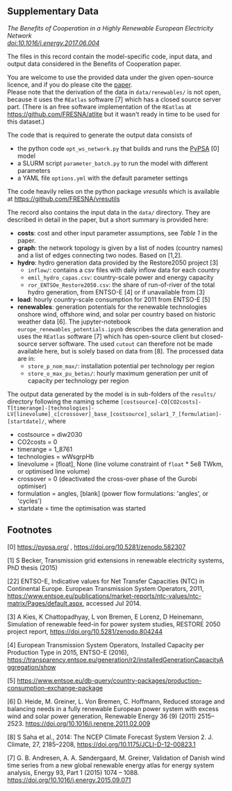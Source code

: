 Supplementary Data
------------------
_The Benefits of Cooperation in a Highly Renewable European Electricity Network_  
[_doi:10.1016/j.energy.2017.06.004_](https://doi.org/10.1016/j.energy.2017.06.004)

The files in this record contain the model-specific code, input data, and output data considered in the Benefits of Cooperation paper.

You are welcome to use the provided data under the given open-source licence, and if you do please cite the [paper](https://doi.org/10.1016/j.energy.2017.06.004).  
Please note that the derivation of the data in `data/renewables/` is not open, because it uses the `REatlas` software [7] which has a closed source server part. (There is an free software implementation of the `REatlas` at https://github.com/FRESNA/atlite but it wasn't ready in time to be used for this dataset.)

The code that is required to generate the output data consists of

  - the python code `opt_ws_network.py` that builds and runs the [PyPSA](https://doi.org/10.5281/zenodo.582307) [0] model
  - a SLURM script `parameter_batch.py` to run the model with different parameters
  - a YAML file `options.yml` with the default parameter settings

The code heavily relies on the python package _vresutils_ which is available at https://github.com/FRESNA/vresutils

The record also contains the input data in the `data/` directory. They are described in detail in the paper, but a short summary is provided here:
  - **costs**: cost and other input parameter assumptions, see _Table 1_ in the paper.
  - **graph**: the network topology is given by a list of nodes (country names) and a list of edges connecting two nodes. Based on [1,2].
  - **hydro**: hydro generation data provided by the Restore2050 project [3]
    * `inflow/`: contains a csv files with daily inflow data for each country
    * `emil_hydro_capas.csv`: country-scale power and energy capacity
    * `ror_ENTSOe_Restore2050.csv`: the share of run-of-river of the total hydro generation, from ENTSO-E [4] or if unavailable from [3]
  - **load**: hourly country-scale consumption for 2011 from ENTSO-E [5]
  - **renewables**: generation potentials for the renewable technologies onshore wind, offshore wind, and solar per country based on historic weather data [6]. The jupyter-notebook `europe_renewables_potentials.ipynb` describes the data generation and uses the `REatlas` software [7] which has open-source client but closed-source server software. The used `cutout` can therefore not be made available here, but is solely based on data from [8]. The processed data are in:
    * `store_p_nom_max/`: installation potential per technology per region
    * `store_o_max_pu_betas/`: hourly maximum generation per unit of capacity per technology per region

The output data generated by the model is in sub-folders of the `results/` directory following the naming scheme `[costsource]-CO[CO2costs]-T[timerange]-[technologies]-LV[linevolume]_c[crossover]_base_[costsource]_solar1_7_[formulation]-[startdate]/`, where

  * costsource   = diw2030
  * CO2costs     = 0
  * timerange    = 1_8761
  * technologies = wWsgrpHb
  * linevolume   = [float], None (line volume constraint of `float` * 5e8 TWkm, or optimised line volume)
  * crossover    = 0 (deactivated the cross-over phase of the Gurobi optimiser)
  * formulation  = angles, [blank] (power flow formulations: 'angles', or 'cycles')
  * startdate    = time the optimisation was started



Footnotes
---------
[0] https://pypsa.org/ , https://doi.org/10.5281/zenodo.582307

[1] S Becker, Transmission grid extensions in renewable electricity systems, PhD thesis (2015)

[22] ENTSO-E, Indicative values for Net Transfer Capacities (NTC) in Continental Europe. European Transmission System Operators, 2011, https://www.entsoe.eu/publications/market-reports/ntc-values/ntc-matrix/Pages/default.aspx, accessed Jul 2014.

[3] A Kies, K Chattopadhyay, L von Bremen, E Lorenz, D Heinemann, Simulation of renewable feed-in for power system studies, RESTORE 2050 project report, https://doi.org/10.5281/zenodo.804244

[4] European Transmission System Operators, Installed Capacity per Production Type in 2015, ENTSO-E (2016), https://transparency.entsoe.eu/generation/r2/installedGenerationCapacityAggregation/show

[5] https://www.entsoe.eu/db-query/country-packages/production-consumption-exchange-package

[6] D. Heide, M. Greiner, L. Von Bremen, C. Hoffmann, Reduced storage and balancing needs in a fully renewable European power system with
excess wind and solar power generation, Renewable Energy 36 (9) (2011) 2515–2523. https://doi.org/10.1016/j.renene.2011.02.009

[8] S Saha et al., 2014: The NCEP Climate Forecast System Version 2. J. Climate, 27, 2185–2208, https://doi.org/10.1175/JCLI-D-12-00823.1

[7] G. B. Andresen, A. A. Søndergaard, M. Greiner, Validation of Danish wind time series from a new global renewable energy atlas for energy
system analysis, Energy 93, Part 1 (2015) 1074 – 1088. https://doi.org/10.1016/j.energy.2015.09.071
